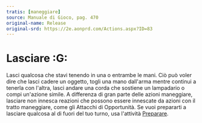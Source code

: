 ```yaml
---
tratis: [maneggiare]
source: Manuale di Gioco, pag. 470
original-name: Release
original-srd: https://2e.aonprd.com/Actions.aspx?ID=83
---
```


# Lasciare :G:

Lasci qualcosa che stavi tenendo in una o entrambe le mani. Ciò può voler dire
che lasci cadere un oggetto, togli una mano dall'arma mentre continui a tenerla
con l'altra, lasci andare una corda che sostiene un lampadario o compi un'azione
simile. A differenza di gran parte delle azioni maneggiare, lasciare non innesca
reazioni che possono essere innescate da azioni con il tratto maneggiare, come
gli Attacchi di Opportunità. Se vuoi prepararti a lasciare qualcosa al di fuori
del tuo turno, usa l'attività [Preparare](/azioni/base/preparare).
